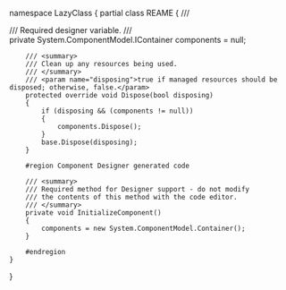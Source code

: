 ﻿namespace LazyClass
{
    partial class REAME
    {
        /// <summary>
        /// Required designer variable.
        /// </summary>
        private System.ComponentModel.IContainer components = null;

        /// <summary> 
        /// Clean up any resources being used.
        /// </summary>
        /// <param name="disposing">true if managed resources should be disposed; otherwise, false.</param>
        protected override void Dispose(bool disposing)
        {
            if (disposing && (components != null))
            {
                components.Dispose();
            }
            base.Dispose(disposing);
        }

        #region Component Designer generated code

        /// <summary>
        /// Required method for Designer support - do not modify
        /// the contents of this method with the code editor.
        /// </summary>
        private void InitializeComponent()
        {
            components = new System.ComponentModel.Container();
        }

        #endregion
    }
}

